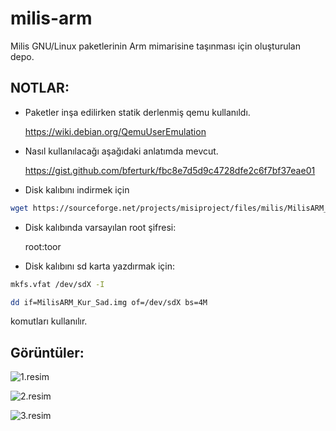 milis-arm
===============

Milis GNU/Linux paketlerinin Arm mimarisine taşınması için oluşturulan depo.

## NOTLAR:
* Paketler inşa edilirken statik derlenmiş qemu kullanıldı.

    https://wiki.debian.org/QemuUserEmulation

* Nasıl kullanılacağı aşağıdaki anlatımda mevcut.

    https://gist.github.com/bferturk/fbc8e7d5d9c4728dfe2c6f7bf37eae01

* Disk kalıbını indirmek için
```bash    
wget https://sourceforge.net/projects/misiproject/files/milis/MilisARM_Kur_Sad.img.tar.gz
```

* Disk kalıbında varsayılan root şifresi:

    root:toor

* Disk kalıbını sd karta yazdırmak için:

```bash
mkfs.vfat /dev/sdX -I
```
```bash
dd if=MilisARM_Kur_Sad.img of=/dev/sdX bs=4M
```
   komutları kullanılır.
  
  
  ## Görüntüler:
  
  
![1.resim](https://i.hizliresim.com/5DgjMd.png)





![2.resim](https://i.hizliresim.com/p60OEJ.png)







![3.resim](https://i.hizliresim.com/oOjJVo.png)





